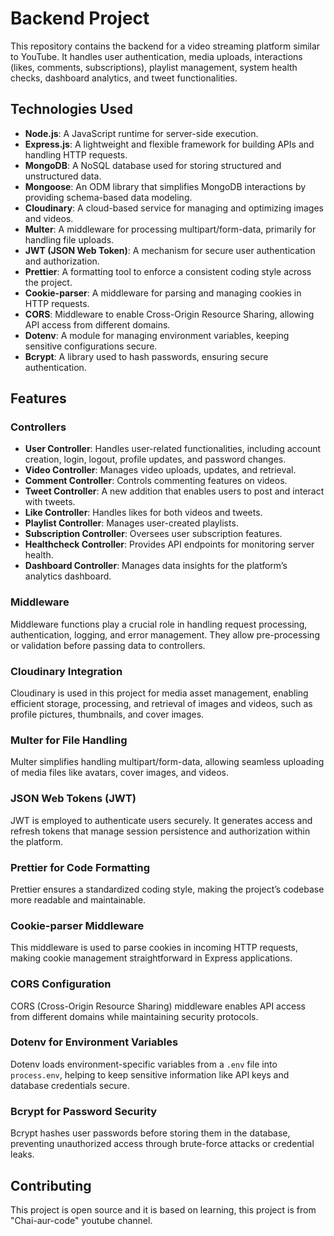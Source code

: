 # Backend Project

This repository contains the backend for a video streaming platform similar to YouTube. It handles user authentication, media uploads, interactions (likes, comments, subscriptions), playlist management, system health checks, dashboard analytics, and tweet functionalities.

## Technologies Used

- **Node.js**: A JavaScript runtime for server-side execution.
- **Express.js**: A lightweight and flexible framework for building APIs and handling HTTP requests.
- **MongoDB**: A NoSQL database used for storing structured and unstructured data.
- **Mongoose**: An ODM library that simplifies MongoDB interactions by providing schema-based data modeling.
- **Cloudinary**: A cloud-based service for managing and optimizing images and videos.
- **Multer**: A middleware for processing multipart/form-data, primarily for handling file uploads.
- **JWT (JSON Web Token)**: A mechanism for secure user authentication and authorization.
- **Prettier**: A formatting tool to enforce a consistent coding style across the project.
- **Cookie-parser**: A middleware for parsing and managing cookies in HTTP requests.
- **CORS**: Middleware to enable Cross-Origin Resource Sharing, allowing API access from different domains.
- **Dotenv**: A module for managing environment variables, keeping sensitive configurations secure.
- **Bcrypt**: A library used to hash passwords, ensuring secure authentication.

## Features

### Controllers

- **User Controller**: Handles user-related functionalities, including account creation, login, logout, profile updates, and password changes.
- **Video Controller**: Manages video uploads, updates, and retrieval.
- **Comment Controller**: Controls commenting features on videos.
- **Tweet Controller**: A new addition that enables users to post and interact with tweets.
- **Like Controller**: Handles likes for both videos and tweets.
- **Playlist Controller**: Manages user-created playlists.
- **Subscription Controller**: Oversees user subscription features.
- **Healthcheck Controller**: Provides API endpoints for monitoring server health.
- **Dashboard Controller**: Manages data insights for the platform’s analytics dashboard.

### Middleware

Middleware functions play a crucial role in handling request processing, authentication, logging, and error management. They allow pre-processing or validation before passing data to controllers.

### Cloudinary Integration

Cloudinary is used in this project for media asset management, enabling efficient storage, processing, and retrieval of images and videos, such as profile pictures, thumbnails, and cover images.

### Multer for File Handling

Multer simplifies handling multipart/form-data, allowing seamless uploading of media files like avatars, cover images, and videos.

### JSON Web Tokens (JWT)

JWT is employed to authenticate users securely. It generates access and refresh tokens that manage session persistence and authorization within the platform.

### Prettier for Code Formatting

Prettier ensures a standardized coding style, making the project’s codebase more readable and maintainable.

### Cookie-parser Middleware

This middleware is used to parse cookies in incoming HTTP requests, making cookie management straightforward in Express applications.

### CORS Configuration

CORS (Cross-Origin Resource Sharing) middleware enables API access from different domains while maintaining security protocols.

### Dotenv for Environment Variables

Dotenv loads environment-specific variables from a `.env` file into `process.env`, helping to keep sensitive information like API keys and database credentials secure.

### Bcrypt for Password Security

Bcrypt hashes user passwords before storing them in the database, preventing unauthorized access through brute-force attacks or credential leaks.


## Contributing
This project is open source and it is based on learning, this project is from "Chai-aur-code" youtube channel.

